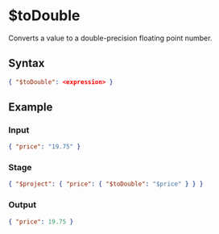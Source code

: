 # $toDouble

Converts a value to a double-precision floating point number.

## Syntax

```json
{ "$toDouble": <expression> }
```

## Example

### Input

```json
{ "price": "19.75" }
```

### Stage

```json
{ "$project": { "price": { "$toDouble": "$price" } } }
```

### Output

```json
{ "price": 19.75 }
```
